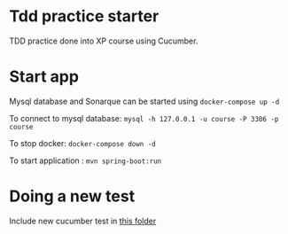 # Tdd practice starter
TDD practice done into XP course using Cucumber. 

# Start app

Mysql database and Sonarque can be started using 
`docker-compose up -d`

To connect to mysql database: `mysql -h 127.0.0.1 -u course -P 3306 -p course`

To stop docker: `docker-compose down -d`

To start application : `mvn spring-boot:run`

# Doing a new test

Include new cucumber test in [this folder](src/test/resources/features)
